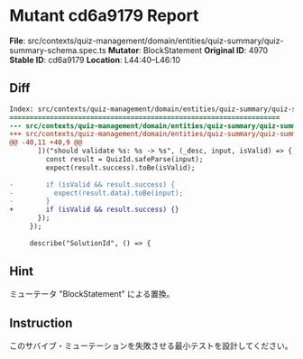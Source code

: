 # Mutant cd6a9179 Report

**File**: src/contexts/quiz-management/domain/entities/quiz-summary/quiz-summary-schema.spec.ts
**Mutator**: BlockStatement
**Original ID**: 4970
**Stable ID**: cd6a9179
**Location**: L44:40–L46:10

## Diff

```diff
Index: src/contexts/quiz-management/domain/entities/quiz-summary/quiz-summary-schema.spec.ts
===================================================================
--- src/contexts/quiz-management/domain/entities/quiz-summary/quiz-summary-schema.spec.ts	original
+++ src/contexts/quiz-management/domain/entities/quiz-summary/quiz-summary-schema.spec.ts	mutated #4970
@@ -40,11 +40,9 @@
       ])("should validate %s: %s -> %s", (_desc, input, isValid) => {
         const result = QuizId.safeParse(input);
         expect(result.success).toBe(isValid);
 
-        if (isValid && result.success) {
-          expect(result.data).toBe(input);
-        }
+        if (isValid && result.success) {}
       });
     });
 
     describe("SolutionId", () => {
```

## Hint

ミューテータ "BlockStatement" による置換。

## Instruction

このサバイブ・ミューテーションを失敗させる最小テストを設計してください。
